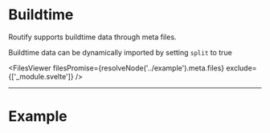<script>
    import { resolveNode } from '@roxi/routify'
    import FilesViewer from '#cmp/FilesViewer.svelte'
    import Example from '#cmp/Example.svelte'
</script>


# Buildtime

Routify supports buildtime data through meta files.

Buildtime data can be dynamically imported by setting `split` to true


<FilesViewer filesPromise={resolveNode('../example').meta.files} exclude={['_module.svelte']} />

---

# Example
<Example offset="../example" />
